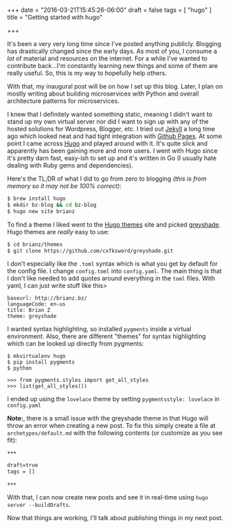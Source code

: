 +++
date = "2016-03-21T15:45:26-06:00"
draft = false
tags = [
    "hugo"
]
title = "Getting started with hugo"

+++

It's been a very very long time since I've posted anything publicly. Blogging has drastically
changed since the early days. As most of you, I consume a *lot* of material and resources on the
internet. For a while I've wanted to contribute back...I'm constantly learning new things and some
of them are really useful. So, this is my way to hopefully help others.

With that, my inaugural post will be on how I set up this blog. Later, I plan on mostly writing
about building microservices with Python and overall architecture patterns for microservices.

I knew that I definitely wanted something static, meaning I didn't want to stand up my own virtual
server nor did I want to sign up with any of the hosted solutions for Wordpress, Blogger, etc.
I tried out [Jekyll](https://jekyllrb.com) a long time ago which looked neat and had tight
integration with [Github Pages](https://pages.github.com).  At some point I came across
[Hugo](https://gohugo.io/) and played around with it. It's quite slick and apparently has been
gaining more and more users. I went with Hugo since it's pretty darn fast, easy-ish to set up and
it's written in Go (I usually hate dealing with Ruby gems and dependencies).

Here's the TL;DR of what I did to go from zero to blogging *(this is from memory so it may not be
100% correct)*:

```bash
$ brew install hugo
$ mkdir bz-blog && cd bz-blog
$ hugo new site brianz
```

To find a theme I liked went to the [Hugo themes](http://themes.gohugo.io) site and picked
[greyshade](http://themes.gohugo.io/greyshade/). Hugo themes are *really* easy to use:

```bash
$ cd brianz/themes
$ git clone https://github.com/cxfksword/greyshade.git
```

I don't especially like the `.toml` syntax which is what you get by default for the config file. I
change `config.toml` into `config.yaml`. The main thing is that I don't like needed to add quotes
around everything in the `toml` files. With yaml, I can just write stuff like this>

```
baseurl: http://brianz.bz/
languageCode: en-us
title: Brian Z
theme: greyshade
```

I wanted syntax highlighting, so installed `pygments` inside a virtual environment. Also, there are
different "themes" for syntax highlighting which can be looked up directly from pygments:

```
$ mkvirtualenv hugo
$ pip install pygments
$ python
```

```
>>> from pygments.styles import get_all_styles
>>> list(get_all_styles())
```

I ended up using the `lovelace` theme by setting `pygmentsstyle: lovelace` in `config.yaml`

**Note:**, there is a small issue with the greyshade theme in that Hugo will throw an error when
creating a new post. To fix this simply create a file at `archetypes/default.md` with the following
contents (or customize as you see fit):

``` markdown
+++

draft=true
tags = []

+++
```

With that, I can now create new posts and see it in real-time using `hugo server --buildDrafts`.

Now that things are working, I'll talk about publishing things in my next post.
